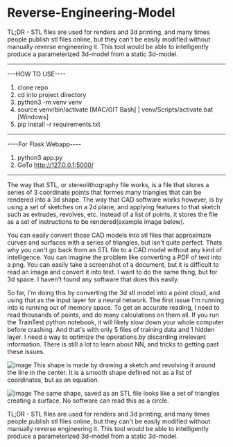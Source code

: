 # Reverse-Engineering-Model

TL;DR - STL files are used for renders and 3d printing, and many times people publish stl files online, but they can't be easily modified without manually reverse engineering it.
This tool would be able to intelligently produce a parameterized 3d-model from a static 3d-model.

-----------------

---HOW TO USE----

1. clone repo
2. cd into project directory
3. python3 -m venv venv
4. source venv/bin/activate [MAC/GIT Bash] | venv/Scripts/activate.bat [Windows]
5. pip install -r requirements.txt

-----------------

----For Flask Webapp----
1. python3 app.py
2. GoTo http://127.0.0.1:5000/

---------------------

The way that STL, or stereolithography file works, is a file that stores a series of 3 coordinate points that formes many triangles that can be rendered into a 3d shape. The way that CAD software works however, is by using a set of sketches on a 2d plane, and applying features to that sketch such as extrudes, revolves, etc. Instead of a list of points, it stores the file as a set of instructions to be rendered(example image below).

You can easily convert those CAD models into stl files that approximate curves and surfaces with a series of triangles, but isn't quite perfect. Thats why you can't go back from an STL file to a CAD model without any kind of intelligence. You can imagine the problem like converting a PDF of text into a png. You can easily take a screenshot of a document, but it is difficult to read an image and convert it into text. I want to do the same thing, but for 3d space. I haven't found any software that does this easily.

So far, I'm doing this by converting the 3d stl model into a point cloud, and using that as the input layer for a neural network. The first issue I'm running into is running out of memory space. To get an accurate reading, I need to read thousands of points, and do many calculations on them all. If you run the TrainTest python notebook, it will likely slow down your whole computer before crashing. And that's with only 5 files of training data and 1 hidden layer. I need a way to optimize the operations by discarding irrelevant information. There is still a lot to learn about NN, and tricks to getting past these issues.

![image](https://github.com/PlantTheDiffuser/Reverse-Engineering-Model/assets/59662694/b4835276-f27e-4ff4-b682-9449b6e9380b)
This shape is made by drawing a sketch and revolving it around the line in the center. It is a smooth shape defined not as a list of coordinates, but as an equation.

![image](https://github.com/PlantTheDiffuser/Reverse-Engineering-Model/assets/59662694/d5b55999-db1e-45ca-994d-7ce27535d481)
The same shape, saved as an STL file looks like a set of triangles creating a surface. No software can read this as a circle.

TL;DR - STL files are used for renders and 3d printing, and many times people publish stl files online, but they can't be easily modified without manually reverse engineering it.
This tool would be able to intelligently produce a parameterized 3d-model from a static 3d-model.
